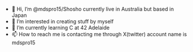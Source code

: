 - 👋 Hi, I’m @mdspro15/Shosho currently live in Australia but based in Japan
- 👀 I’m interested in creating stuff by myself
- 🌱 I’m currently learning C at 42 Adelaide
- 📫 How to reach me is contacting me through X(twitter) account name is mdspro15

<!---
mdspro15/mdspro15 is a ✨ special ✨ repository because its `README.md` (this file) appears on your GitHub profile.
You can click the Preview link to take a look at your changes.
--->
